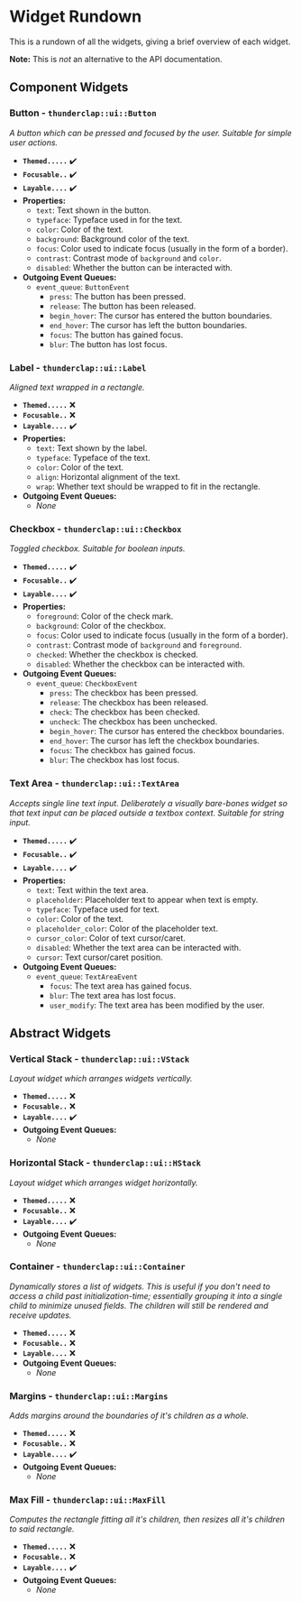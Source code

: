 # Widget Rundown

This is a rundown of all the widgets, giving a brief overview of each widget.

**Note:** This is *not* an alternative to the API documentation.

## Component Widgets

### Button - `thunderclap::ui::Button`

*A button which can be pressed and focused by the user. Suitable for simple user actions.*

- **`Themed.....`** ✔️
- **`Focusable..`** ✔️
- **`Layable....`** ✔️
- **Properties:**
    - `text`: Text shown in the button.
    - `typeface`: Typeface used in for the text.
    - `color`: Color of the text.
    - `background`: Background color of the text.
    - `focus`: Color used to indicate focus (usually in the form of a border).
    - `contrast`: Contrast mode of `background` and `color`.
    - `disabled`: Whether the button can be interacted with.
- **Outgoing Event Queues:**
    - `event_queue`: `ButtonEvent`
        - `press`: The button has been pressed.
        - `release`: The button has been released.
        - `begin_hover`: The cursor has entered the button boundaries.
        - `end_hover`: The cursor has left the button boundaries.
        - `focus`: The button has gained focus.
        - `blur`: The button has lost focus.

### Label - `thunderclap::ui::Label`

*Aligned text wrapped in a rectangle.*

- **`Themed.....`** ❌
- **`Focusable..`** ❌
- **`Layable....`** ✔️
- **Properties:**
    - `text`: Text shown by the label.
    - `typeface`: Typeface of the text.
    - `color`: Color of the text.
    - `align`: Horizontal alignment of the text.
    - `wrap`: Whether text should be wrapped to fit in the rectangle.
- **Outgoing Event Queues:**
    - *None*

### Checkbox - `thunderclap::ui::Checkbox`

*Toggled checkbox. Suitable for boolean inputs.*

- **`Themed.....`** ✔️
- **`Focusable..`** ✔️
- **`Layable....`** ✔️
- **Properties:**
    - `foreground`: Color of the check mark.
    - `background`: Color of the checkbox.
    - `focus`: Color used to indicate focus (usually in the form of a border).
    - `contrast`: Contrast mode of `background` and `foreground`.
    - `checked`: Whether the checkbox is checked.
    - `disabled`: Whether the checkbox can be interacted with.
- **Outgoing Event Queues:**
    - `event_queue`: `CheckboxEvent`
        - `press`: The checkbox has been pressed.
        - `release`: The checkbox has been released.
        - `check`: The checkbox has been checked.
        - `uncheck`: The checkbox has been unchecked.
        - `begin_hover`: The cursor has entered the checkbox boundaries.
        - `end_hover`: The cursor has left the checkbox boundaries.
        - `focus`: The checkbox has gained focus.
        - `blur`: The checkbox has lost focus.

### Text Area - `thunderclap::ui::TextArea`

*Accepts single line text input. Deliberately a visually bare-bones widget so that text input can be placed outside a textbox context. Suitable for string input.*

- **`Themed.....`** ✔️
- **`Focusable..`** ✔️
- **`Layable....`** ✔️
- **Properties:**
    - `text`: Text within the text area.
    - `placeholder`: Placeholder text to appear when text is empty.
    - `typeface`: Typeface used for text.
    - `color`: Color of the text.
    - `placeholder_color`: Color of the placeholder text.
    - `cursor_color`: Color of text cursor/caret.
    - `disabled`: Whether the text area can be interacted with.
    - `cursor`: Text cursor/caret position.
- **Outgoing Event Queues:**
    - `event_queue`: `TextAreaEvent`
        - `focus`: The text area has gained focus.
        - `blur`: The text area has lost focus.
        - `user_modify`: The text area has been modified by the user.

## Abstract Widgets

### Vertical Stack - `thunderclap::ui::VStack`

*Layout widget which arranges widgets vertically.*

- **`Themed.....`** ❌
- **`Focusable..`** ❌
- **`Layable....`** ✔️
- **Outgoing Event Queues:**
    - *None*

### Horizontal Stack - `thunderclap::ui::HStack`

*Layout widget which arranges widget horizontally.*

- **`Themed.....`** ❌
- **`Focusable..`** ❌
- **`Layable....`** ✔️
- **Outgoing Event Queues:**
    - *None*

### Container - `thunderclap::ui::Container`

*Dynamically stores a list of widgets. This is useful if you don't need to access a child past initialization-time; essentially grouping it into a single child to minimize unused fields.*
*The children will still be rendered and receive updates.*

- **`Themed.....`** ❌
- **`Focusable..`** ❌
- **`Layable....`** ❌
- **Outgoing Event Queues:**
    - *None*

### Margins - `thunderclap::ui::Margins`

*Adds margins around the boundaries of it's children as a whole.*

- **`Themed.....`** ❌
- **`Focusable..`** ❌
- **`Layable....`** ✔️
- **Outgoing Event Queues:**
    - *None*

### Max Fill - `thunderclap::ui::MaxFill`

*Computes the rectangle fitting all it's children, then resizes all it's children to said rectangle.*

- **`Themed.....`** ❌
- **`Focusable..`** ❌
- **`Layable....`** ✔️
- **Outgoing Event Queues:**
    - *None*
